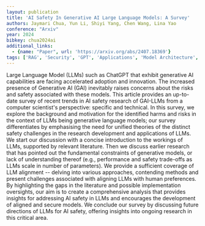 ```yaml
---
layout: publication
title: 'AI Safety In Generative AI Large Language Models: A Survey'
authors: Jaymari Chua, Yun Li, Shiyi Yang, Chen Wang, Lina Yao
conference: "Arxiv"
year: 2024
bibkey: chua2024ai
additional_links:
  - {name: "Paper", url: 'https://arxiv.org/abs/2407.18369'}
tags: ['RAG', 'Security', 'GPT', 'Applications', 'Model Architecture', 'Survey Paper', 'Reinforcement Learning', 'Responsible AI']
---
```

Large Language Model (LLMs) such as ChatGPT that exhibit generative AI
capabilities are facing accelerated adoption and innovation. The increased
presence of Generative AI (GAI) inevitably raises concerns about the risks and
safety associated with these models. This article provides an up-to-date survey
of recent trends in AI safety research of GAI-LLMs from a computer scientist's
perspective: specific and technical. In this survey, we explore the background
and motivation for the identified harms and risks in the context of LLMs being
generative language models; our survey differentiates by emphasising the need
for unified theories of the distinct safety challenges in the research
development and applications of LLMs. We start our discussion with a concise
introduction to the workings of LLMs, supported by relevant literature. Then we
discuss earlier research that has pointed out the fundamental constraints of
generative models, or lack of understanding thereof (e.g., performance and
safety trade-offs as LLMs scale in number of parameters). We provide a
sufficient coverage of LLM alignment -- delving into various approaches,
contending methods and present challenges associated with aligning LLMs with
human preferences. By highlighting the gaps in the literature and possible
implementation oversights, our aim is to create a comprehensive analysis that
provides insights for addressing AI safety in LLMs and encourages the
development of aligned and secure models. We conclude our survey by discussing
future directions of LLMs for AI safety, offering insights into ongoing
research in this critical area.
